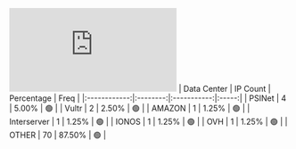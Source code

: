 ![Diagramm](https://github.com/obajay/StateSync-snapshots/blob/main/Projects/Nois/1/README.md)
| Data Center | IP Count | Percentage | Freq |
|:------------:|:--------:|:-----------:|:-----:|
| PSINet | 4 | 5.00% | 🟢 |
| Vultr | 2 | 2.50% | 🟢 |
| AMAZON | 1 | 1.25% | 🟢 |
| Interserver | 1 | 1.25% | 🟢 |
| IONOS | 1 | 1.25% | 🟢 |
| OVH | 1 | 1.25% | 🟢 |
| OTHER | 70 | 87.50% | 🟢 |